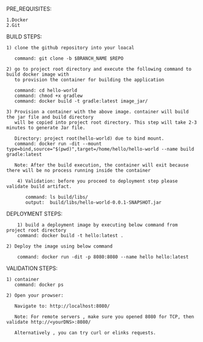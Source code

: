 PRE_REQUISITES:

	1.Docker
	2.Git
	
BUILD STEPS: 
	
	1) clone the github repository into your loacal
	   
	   command: git clone -b $BRANCH_NAME $REPO
	 
	2) go to project root directory and execute the following command to build docker image with 
	   to provision the container for building the application
	   
	   command: cd hello-world
	   command: chmod +x gradlew
	   command: docker build -t gradle:latest image_jar/
	   
	3) Provision a container with the above image. container will build the jar file and build directory 
	   will be copied into project root directory. This step will take 2-3 minutes to generate Jar file.
	   
	   Directory: project root(hello-world) due to bind mount.
	   command: docker run -dit --mount type=bind,source="$(pwd)",target=/home/hello/hello-world --name build gradle:latest
	   
	   Note: After the build execution, the container will exit because there will be no process running inside the container
	   
    	4) Validation: before you proceed to deployment step please validate build artifact. 
        
           command: ls build/libs/
           output:  build/libs/hello-world-0.0.1-SNAPSHOT.jar
       		
	   
	 
DEPLOYMENT STEPS:
    
    	1) build a deployment image by executing below command from project root directory 
	    command: docker build -t hello:latest .
	
	2) Deploy the image using below command
	  
	    command: docker run -dit -p 8080:8080 --name hello hello:latest
		
VALIDATION STEPS:
	 
    1) container 	 
	   command: docker ps

    2) Open your prowser:
      
 	   Navigate to: http://localhost:8080/
	   
	   Note: For remote servers , make sure you opened 8080 for TCP, then validate http://<yourDNS>:8080/
	   
	   Alternatively , you can try curl or elinks requests.
	   
	   
      	   
	   
	  
	   
	   
	    
 	  
	   




